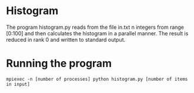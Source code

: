# Histogram

The program histogram.py reads from the file in.txt n integers from range [0:100] and then calculates the histogram in a parallel manner. The result is reduced in rank 0 and written to standard output.

# Running the program

```
mpiexec -n [number of processes] python histogram.py [number of items in input]
```